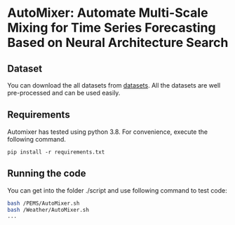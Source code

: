 # AutoMixer: Automate Multi-Scale Mixing for Time Series Forecasting Based on Neural Architecture Search



## Dataset

You can download the all datasets from  [datasets](https://drive.google.com/u/0/uc?id=1NF7VEefXCmXuWNbnNe858WvQAkJ_7wuP&export=download). All the datasets are well pre-processed and can be used easily.




## Requirements

Automixer has tested using python 3.8. For convenience, execute the following command.

```
pip install -r requirements.txt
```


## Running the code

You can get into the folder ./script and use following command to test code:


```bash 
bash /PEMS/AutoMixer.sh
bash /Weather/AutoMixer.sh
...
```


